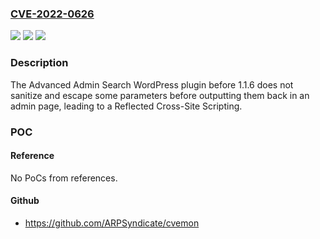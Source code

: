 ### [CVE-2022-0626](https://cve.mitre.org/cgi-bin/cvename.cgi?name=CVE-2022-0626)
![](https://img.shields.io/static/v1?label=Product&message=Advanced%20Admin%20Search&color=blue)
![](https://img.shields.io/static/v1?label=Version&message=n%2Fa&color=blue)
![](https://img.shields.io/static/v1?label=Vulnerability&message=CWE-79%20Cross-site%20Scripting%20(XSS)&color=brighgreen)

### Description

The Advanced Admin Search WordPress plugin before 1.1.6 does not sanitize and escape some parameters before outputting them back in an admin page, leading to a Reflected Cross-Site Scripting.

### POC

#### Reference
No PoCs from references.

#### Github
- https://github.com/ARPSyndicate/cvemon

